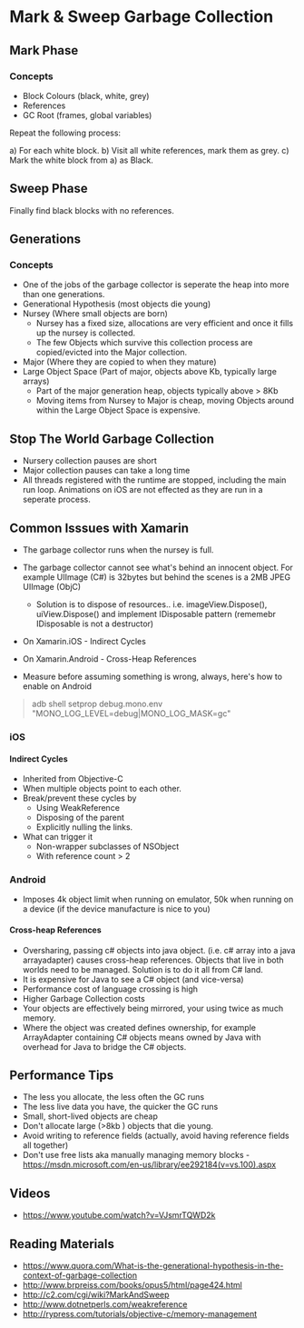 # Mark & Sweep Garbage Collection

## Mark Phase

### Concepts

* Block Colours (black, white, grey)
* References
* GC Root (frames, global variables)

Repeat the following process:

a) For each white block.
b) Visit all white references, mark them as grey.
c) Mark the white block from a) as Black.


## Sweep Phase

Finally find black blocks with no references.

## Generations


### Concepts

* One of the jobs of the garbage collector is seperate the heap into more than one generations.
* Generational Hypothesis (most objects die young)
* Nursey (Where small objects are born)
  * Nursey has a fixed size, allocations are very efficient and once it fills up the nursey is collected.
  * The few Objects which survive this collection process are copied/evicted into the Major collection.
* Major (Where they are copied to when they mature)
* Large Object Space (Part of major, objects above Kb, typically large arrays)
  * Part of the major generation heap, objects typically above > 8Kb
  * Moving items from Nursey to Major is cheap, moving Objects around within the Large Object Space is expensive.

## Stop The World Garbage Collection

* Nursery collection pauses are short
* Major collection pauses can take a long time
* All threads registered with the runtime are stopped, including the main run loop. Animations on iOS are not effected as they are run in a seperate process.


## Common Isssues with Xamarin
* The garbage collector <?$condition?> runs when the nursey is full. 
* The garbage collector cannot see what's behind an innocent object. For example UIImage (C#) is 32bytes but behind the scenes is a 2MB JPEG UIImage (ObjC)
  * Solution is to dispose of resources.. i.e. imageView.Dispose(), uiView.Dispose() and implement IDisposable pattern (rememebr IDisposable is not a destructor) 
* On Xamarin.iOS - Indirect Cycles
* On Xamarin.Android - Cross-Heap References

* Measure before assuming something is wrong, always, here's how to enable on Android

> adb shell setprop debug.mono.env "MONO_LOG_LEVEL=debug|MONO_LOG_MASK=gc"

### iOS

#### Indirect Cycles
* Inherited from Objective-C
* When multiple objects point to each other.
* Break/prevent these cycles by
  * Using WeakReference<T>
  * Disposing of the parent
  * Explicitly nulling the links.
* What can trigger it
  * Non-wrapper subclasses of NSObject
  * With reference count > 2

### Android
* Imposes 4k object limit when running on emulator, 50k when running on a device (if the device manufacture is nice to you)

#### Cross-heap References
* Oversharing, passing c# objects into java object. (i.e. c# array into a java arrayadapter) causes cross-heap references. Objects that live in both worlds need to be managed. Solution is to do it all from C# land.
* It is expensive for Java to see a C# object (and vice-versa)
* Performance cost of language crossing is high
* Higher Garbage Collection costs
* Your objects are effectively being mirrored, your using twice as much memory.
* Where the object was created defines ownership, for example ArrayAdapter containing C# objects means owned by Java with overhead for Java to bridge the C# objects. 

## Performance Tips
* The less you allocate, the less often the GC runs
* The less live data you have, the quicker the GC runs
* Small, short-lived objects are cheap
* Don't allocate large (>8kb ) objects that die young.
* Avoid writing to reference fields (actually, avoid having reference fields all together)
* Don't use free lists aka manually managing memory blocks - https://msdn.microsoft.com/en-us/library/ee292184(v=vs.100).aspx

## Videos

* https://www.youtube.com/watch?v=VJsmrTQWD2k

## Reading Materials
* https://www.quora.com/What-is-the-generational-hypothesis-in-the-context-of-garbage-collection
* http://www.brpreiss.com/books/opus5/html/page424.html
* http://c2.com/cgi/wiki?MarkAndSweep
* http://www.dotnetperls.com/weakreference
* http://rypress.com/tutorials/objective-c/memory-management

